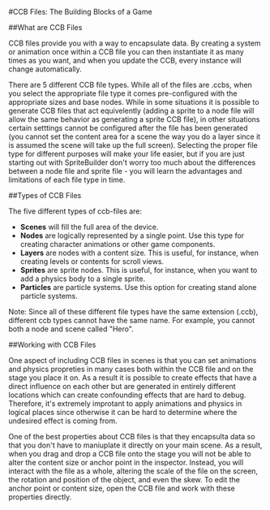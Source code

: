 #CCB Files: The Building Blocks of a Game

##What are CCB Files

CCB files provide you with a way to encapsulate data.  By creating a system or animation once within a CCB file you can then instantiate it as many times as you want, and when you update the CCB, every instance will change automatically.

There are 5 different CCB file types.  While all of the files are .ccbs, when you select the appropriate file type it comes pre-configured  with the appropriate sizes and base nodes.  While in some situations it is possible to generate CCB files that act equivelently (adding a sprite to a node file will allow the same behavior as generating a sprite CCB file), in other situations certain setttings cannot be configured after the file has been generated (you cannot set the content area for a scene the way you do a layer since it is assumed the scene will take up the full screen).  Selecting the proper file type for different purposes will make your life easier, but if you are just starting out with SpriteBuilder don't worry too much about the differences between a node file and sprite file - you will learn the advantages and limitations of each file type in time.

##Types of CCB Files

The five different types of ccb-files are:

- **Scenes** will fill the full area of the device.
- **Nodes** are logically represented by a single point. Use this type for creating character animations or other game components.
- **Layers** are nodes with a content size. This is useful, for instance, when creating levels or contents for scroll views.
- **Sprites** are sprite nodes. This is useful, for instance, when you want to add a physics body to a single sprite.
- **Particles** are particle systems. Use this option for creating stand alone particle systems.


Note: Since all of these different file types have the same extension (.ccb), different ccb types cannot have the same name.  For example, you cannot both a node and scene called "Hero".

##Working with CCB Files

One aspect of including CCB files in scenes is that you can set animations and physics propreties in many cases both within the CCB file and on the stage you place it on.  As a result it is possible to create effects that have a direct influence on each other but are generated in entirely different locations which can create confounding effects that are hard to debug.  Therefore, it's extremely improtant to apply animations and physics in logical places since otherwise it can be hard to determine where the undesired effect is coming from.

One of the best properties about CCB files is that they encapsulta data so that you  don't have to maniuplate it directly on your main scene.  As a result, when you drag and drop a CCB file onto the stage you will not be able to alter the content size or anchor point in the inspector.  Instead, you will interact with the file as a whole, altering the scale of the file on the screen, the rotation and position of the object, and even the skew.  To edit the anchor point or content size, open the CCB file and work with these properties directly.